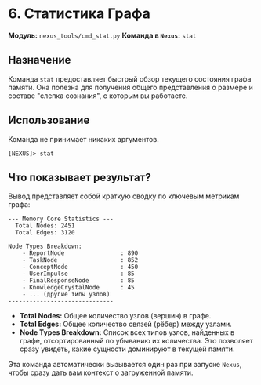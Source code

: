 # 6. Статистика Графа

**Модуль:** `nexus_tools/cmd_stat.py`
**Команда в `Nexus`:** `stat`

## Назначение

Команда `stat` предоставляет быстрый обзор текущего состояния графа памяти. Она полезна для получения общего представления о размере и составе "слепка сознания", с которым вы работаете.

## Использование

Команда не принимает никаких аргументов.
```
[NEXUS]> stat
```

## Что показывает результат?

Вывод представляет собой краткую сводку по ключевым метрикам графа:

```
--- Memory Core Statistics ---
  Total Nodes: 2451
  Total Edges: 3120

Node Types Breakdown:
    - ReportNode                : 890
    - TaskNode                  : 852
    - ConceptNode               : 450
    - UserImpulse               : 85
    - FinalResponseNode         : 85
    - KnowledgeCrystalNode      : 45
    - ... (другие типы узлов)
------------------------------
```

*   **Total Nodes:** Общее количество узлов (вершин) в графе.
*   **Total Edges:** Общее количество связей (рёбер) между узлами.
*   **Node Types Breakdown:** Список всех типов узлов, найденных в графе, отсортированный по убыванию их количества. Это позволяет сразу увидеть, какие сущности доминируют в текущей памяти.

Эта команда автоматически вызывается один раз при запуске `Nexus`, чтобы сразу дать вам контекст о загруженной памяти.
